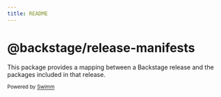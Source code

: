 ```yaml
---
title: README
---
```

# @backstage/release-manifests

This package provides a mapping between a Backstage release and the packages included in that release.

<SwmMeta version="3.0.0"><sup>Powered by [Swimm](https://app.swimm.io/)</sup></SwmMeta>
